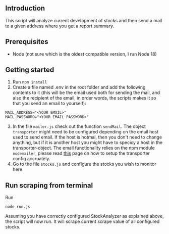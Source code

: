 ## Introduction

This script will analyze current development of stocks and then send a mail to a given address where you get a report summary.

## Prerequisites

* Node (not sure which is the oldest compatible version, I run Node 18)

## Getting started

1. Run `npm install`
2. Create a file named .env in the root folder and add the following contents to it (this will be the email used both for sending the mail, and also the recipient of the email, in order words, the scripts makes it so that you send an email to yourself):
```
MAIL_ADDRESS="<YOUR EMAIL>"
MAIL_PASSWORD="<YOUR EMAIL PASSWORD>"
```
3. In the file `mailer.js` check out the function `sendMail`. The object `transporter` might need to be configured depending on the email host used to send email. If the host is hotmal, then you don't need to change anything, but if it is another host you might have to specicy a host in the transporter-object. The email functionality relies on the npm module `nodemailer`, please read [this](https://nodemailer.com/smtp/) page on how to setup the transporter config accruately.
4. Go to the file `stocks.js` and configure the stocks you wish to monitor here

## Run scraping from terminal

Run
```
node run.js
```
Assuming you have correctly configured StockAnalyzer as explained above, the script will now run. It will scrape current scrape value of all configured stocks.